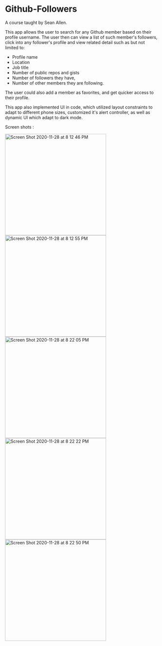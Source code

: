 # Github-Followers 
A course taught by Sean Allen. 


This app allows the user to search for any Github member based on their profile username. The user then can view a list of such member's followers, click into any follower's profile and view related detail such as but not limited to:  
  - Profile name
  - Location
  - Job title
  - Number of public repos and gists
  - Number of followers they have, 
  - Number of other members they are following. 

The user could also add a member as favorites, and get quicker access to their profile. 

This app also implemented UI in code, which utilized layout constraints to adapt to different phone sizes,  customized it's alert controller, as well as dynamic UI which adapt to dark mode.

Screen shots : 

<img width="332" alt="Screen Shot 2020-11-28 at 8 12 46 PM" src="https://user-images.githubusercontent.com/64371072/100533305-aca1e780-31b7-11eb-9a00-3bb77c87a31b.png">
<img width="332" alt="Screen Shot 2020-11-28 at 8 12 55 PM" src="https://user-images.githubusercontent.com/64371072/100533306-af044180-31b7-11eb-9c91-98e4d954951a.png">
<img width="332" alt="Screen Shot 2020-11-28 at 8 22 05 PM" src="https://user-images.githubusercontent.com/64371072/100533307-af9cd800-31b7-11eb-9ad3-e2e3fed0f610.png">
<img width="332" alt="Screen Shot 2020-11-28 at 8 22 22 PM" src="https://user-images.githubusercontent.com/64371072/100533309-b0ce0500-31b7-11eb-8516-84b9bece5228.png">
<img width="332" alt="Screen Shot 2020-11-28 at 8 22 50 PM" src="https://user-images.githubusercontent.com/64371072/100533310-b0ce0500-31b7-11eb-88ee-85d25a49d4ce.png">

